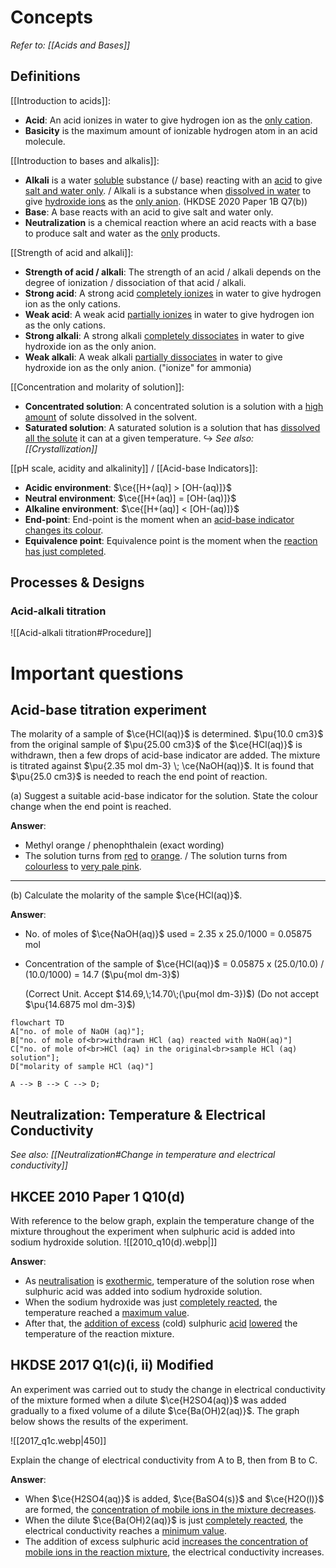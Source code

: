 # Concepts
*Refer to: [[Acids and Bases]]*

## Definitions
[[Introduction to acids]]:
- **Acid**: An acid <span class="hi-green">ionizes in water</span> to give <span class="hi-blue">hydrogen ion</span> as the <u>only cation</u>.
- **Basicity** is the maximum amount of <span class="hi-blue">ionizable</span> hydrogen atom in an acid molecule.

[[Introduction to bases and alkalis]]:
- **Alkali** is a <span class="hi-green">water <u>soluble</u> substance (/ base)</span> reacting with an <u>acid</u> to give <span class="hi-green"><u>salt and water only</u></span>. / Alkali is a substance when <u>dissolved in water</u> to give <u>hydroxide ions</u> as the <u>only anion</u>. (HKDSE 2020 Paper 1B Q7(b))
- **Base**: A base reacts with an acid to give salt and water only.
- **Neutralization** is a chemical reaction where an acid reacts with a base to produce <span class="hi-blue">salt and water</span> as the <span class="hi-green"><u>only</u></span> products.

[[Strength of acid and alkali]]:
- **Strength of acid / alkali**: The strength of an acid / alkali depends on the <span class="hi-blue">degree of ionization / dissociation</span> of that acid / alkali.
- **Strong acid**: A strong acid <u>completely ionizes</u> in water to give hydrogen ion as the only cations.
- **Weak acid**: A weak acid <u>partially ionizes</u> in water to give hydrogen ion as the only cations.
- **Strong alkali**: A strong alkali <u>completely dissociates</u> in water to give hydroxide ion as the only anion.
- **Weak alkali**: A weak alkali <u>partially dissociates</u> in water to give hydroxide ion as the only anion. ("ionize" for ammonia)

[[Concentration and molarity of solution]]:
- **Concentrated solution**: A concentrated solution is a solution with a <span class="hi-green"><u>high amount</u></span> of <span class="hi-blue">solute</span> dissolved in the <span class="hi-blue">solvent</span>.
- **Saturated solution**: A saturated solution is a solution that has <u>dissolved all the solute</u> it can <span class="hi-green">at a given temperature</span>.
↪️ *See also: [[Crystallization]]*

[[pH scale, acidity and alkalinity]] / [[Acid-base Indicators]]:
- **Acidic environment**: $\ce{[H+(aq)] > [OH-(aq)]}$
- **Neutral environment**: $\ce{[H+(aq)] = [OH-(aq)]}$
- **Alkaline environment**: $\ce{[H+(aq)] < [OH-(aq)]}$
- **End-point**: End-point is the moment when an <u>acid-base indicator changes its colour</u>.
- **Equivalence point**: Equivalence point is the moment when the <u>reaction has just completed</u>.

## Processes & Designs
### Acid-alkali titration
![[Acid-alkali titration#Procedure]]

# Important questions
## Acid-base titration experiment
The molarity of a sample of $\ce{HCl(aq)}$ is determined. $\pu{10.0 cm3}$ from the original sample of $\pu{25.00 cm3}$ of the $\ce{HCl(aq)}$ is withdrawn, then a few drops of acid-base indicator are added. The mixture is titrated against $\pu{2.35 mol dm-3} \; \ce{NaOH(aq)}$. It is found that $\pu{25.0 cm3}$ is needed to reach the end point of reaction.

(a) Suggest a suitable acid-base indicator for the solution. State the colour change when the end point is reached.

**Answer**:
- Methyl orange / phenophthalein (exact wording)
- The solution turns from <u>red</u> to <u>orange</u>. / The solution turns from <u>colourless</u> to <u>very pale pink</u>.
---
(b) Calculate the molarity of the sample $\ce{HCl(aq)}$.

**Answer**:
- No. of moles of $\ce{NaOH(aq)}$ used = 2.35 x 25.0/1000 = 0.05875 mol
- Concentration of the sample of $\ce{HCl(aq)}$
  = 0.05875 x (25.0/10.0) / (10.0/1000)
  = 14.7 ($\pu{mol dm-3}$)
  
  (Correct Unit. Accept $14.69,\;14.70\;(\pu{mol dm-3})$)
  (Do not accept $\pu{14.6875 mol dm-3}$)

```mermaid
flowchart TD
A["no. of mole of NaOH (aq)"];
B["no. of mole of<br>withdrawn HCl (aq) reacted with NaOH(aq)"]
C["no. of mole of<br>HCl (aq) in the original<br>sample HCl (aq) solution"];
D["molarity of sample HCl (aq)"]

A --> B --> C --> D;
```

## Neutralization: Temperature & Electrical Conductivity
*See also: [[Neutralization#Change in temperature and electrical conductivity]]*

## HKCEE 2010 Paper 1 Q10(d)
With reference to the below graph, explain the temperature change of the mixture throughout the experiment when sulphuric acid is added into sodium hydroxide solution.
![[2010_q10(d).webp|]]

**Answer**:
- As <u>neutralisation</u> is <u>exothermic</u>, temperature of the solution rose when sulphuric acid was added into sodium hydroxide solution.
- When the sodium hydroxide was just <u>completely reacted</u>, the temperature reached a <u>maximum value</u>.
- After that, the <u>addition of excess</u> (cold) sulphuric <u>acid</u> <u>lowered</u> the temperature of the reaction mixture.

## HKDSE 2017 Q1(c)(i, ii) Modified
An experiment was carried out to study the change in electrical conductivity of the mixture formed when a dilute $\ce{H2SO4(aq)}$ was added gradually to a fixed volume of a dilute $\ce{Ba(OH)2(aq)}$. The graph below shows the results of the experiment.

![[2017_q1c.webp|450]]

Explain the change of electrical conductivity from A to B, then from B to C.

**Answer**:
- When $\ce{H2SO4(aq)}$ is added, $\ce{BaSO4(s)}$ and $\ce{H2O(l)}$ are formed, the <u>concentration of mobile ions in the mixture decreases</u>.
- When the dilute $\ce{Ba(OH)2(aq)}$ is just <u>completely reacted</u>, the electrical conductivity reaches a <u>minimum value</u>.
- The addition of excess sulphuric acid <u>increases the concentration of mobile ions in the reaction mixture</u>, the electrical conductivity increases.
